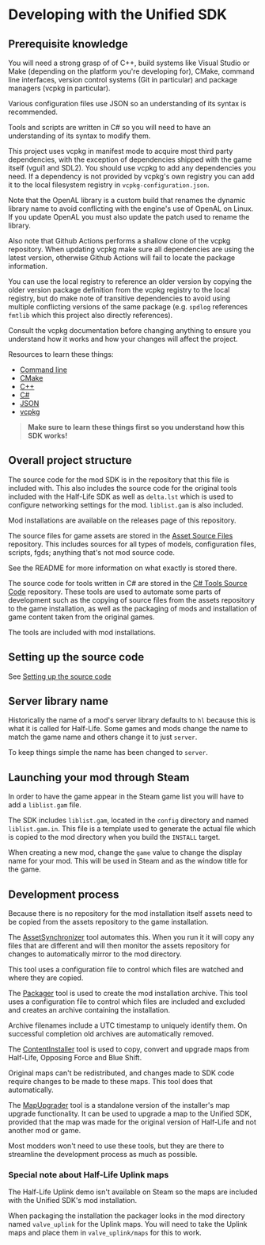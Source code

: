 # Developing with the Unified SDK

## Prerequisite knowledge

You will need a strong grasp of of C++, build systems like Visual Studio or Make (depending on the platform you're developing for), CMake, command line interfaces, version control systems (Git in particular) and package managers (vcpkg in particular).

Various configuration files use JSON so an understanding of its syntax is recommended.

Tools and scripts are written in C# so you will need to have an understanding of its syntax to modify them.

This project uses vcpkg in manifest mode to acquire most third party dependencies, with the exception of dependencies shipped with the game itself (vgui1 and SDL2). You should use vcpkg to add any dependencies you need. If a dependency is not provided by vcpkg's own registry you can add it to the local filesystem registry in `vcpkg-configuration.json`.

Note that the OpenAL library is a custom build that renames the dynamic library name to avoid conflicting with the engine's use of OpenAL on Linux. If you update OpenAL you must also update the patch used to rename the library.

Also note that Github Actions performs a shallow clone of the vcpkg repository. When updating vcpkg make sure all dependencies are using the latest version, otherwise Github Actions will fail to locate the package information.

You can use the local registry to reference an older version by copying the older version package definition from the vcpkg registry to the local registry, but do make note of transitive dependencies to avoid using multiple conflicting versions of the same package (e.g. `spdlog` references `fmtlib` which this project also directly references).

Consult the vcpkg documentation before changing anything to ensure you understand how it works and how your changes will affect the project.
 
Resources to learn these things:
* [Command line](https://learn.microsoft.com/en-us/windows-server/administration/windows-commands/windows-commands)
* [CMake](https://cliutils.gitlab.io/modern-cmake/)
* [C++](https://www.learncpp.com/)
* [C#](https://learn.microsoft.com/en-us/dotnet/csharp/)
* [JSON](https://www.w3schools.com/js/js_json_syntax.asp)
* [vcpkg](https://vcpkg.io/en/getting-started)

> **Make sure to learn these things first so you understand how this SDK works!**

## Overall project structure

The source code for the mod SDK is in the repository that this file is included with. This also includes the source code for the original tools included with the Half-Life SDK as well as `delta.lst` which is used to configure networking settings for the mod. `liblist.gam` is also included.

Mod installations are available on the releases page of this repository.

The source files for game assets are stored in the [Asset Source Files](docs/README.md#developer-resources) repository. This includes sources for all types of models, configuration files, scripts, fgds; anything that's not mod source code.

See the README for more information on what exactly is stored there.

The source code for tools written in C# are stored in the [C# Tools Source Code](docs/README.md#developer-resources) repository. These tools are used to automate some parts of development such as the copying of source files from the assets repository to the game installation, as well as the packaging of mods and installation of game content taken from the original games.

The tools are included with mod installations.

## Setting up the source code

See [Setting up the source code](BUILDING.md)

## Server library name

Historically the name of a mod's server library defaults to `hl` because this is what it is called for Half-Life. Some games and mods change the name to match the game name and others change it to just `server`.

To keep things simple the name has been changed to `server`.

## Launching your mod through Steam

In order to have the game appear in the Steam game list you will have to add a `liblist.gam` file.

The SDK includes `liblist.gam`, located in the `config` directory and named `liblist.gam.in`. This file is a template used to generate the actual file which is copied to the mod directory when you build the `INSTALL` target.

When creating a new mod, change the `game` value to change the display name for your mod. This will be used in Steam and as the window title for the game.

## Development process

Because there is no repository for the mod installation itself assets need to be copied from the assets repository to the game installation.

The [AssetSynchronizer](docs/tools/asset-synchronizer.md) tool automates this. When you run it it will copy any files that are different and will then monitor the assets repository for changes to automatically mirror to the mod directory.

This tool uses a configuration file to control which files are watched and where they are copied.

The [Packager](docs/tools/packager.md) tool is used to create the mod installation archive. This tool uses a configuration file to control which files are included and excluded and creates an archive containing the installation.

Archive filenames include a UTC timestamp to uniquely identify them. On successful completion old archives are automatically removed.

The [ContentInstaller](docs/tools/content-installer.md) tool is used to copy, convert and upgrade maps from Half-Life, Opposing Force and Blue Shift.

Original maps can't be redistributed, and changes made to SDK code require changes to be made to these maps. This tool does that automatically.

The [MapUpgrader](docs/tools/map-upgrader.md) tool is a standalone version of the installer's map upgrade functionality. It can be used to upgrade a map to the Unified SDK, provided that the map was made for the original version of Half-Life and not another mod or game.

Most modders won't need to use these tools, but they are there to streamline the development process as much as possible.

### Special note about Half-Life Uplink maps

The Half-Life Uplink demo isn't available on Steam so the maps are included with the Unified SDK's mod installation.

When packaging the installation the packager looks in the mod directory named `valve_uplink` for the Uplink maps. You will need to take the Uplink maps and place them in `valve_uplink/maps` for this to work.
